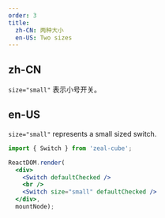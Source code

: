 ```yaml
---
order: 3
title:
  zh-CN: 两种大小
  en-US: Two sizes
---
```


## zh-CN

`size="small"` 表示小号开关。

## en-US

`size="small"` represents a small sized switch.

````jsx
import { Switch } from 'zeal-cube';

ReactDOM.render(
  <div>
    <Switch defaultChecked />
    <br />
    <Switch size="small" defaultChecked />
  </div>,
  mountNode);
````
